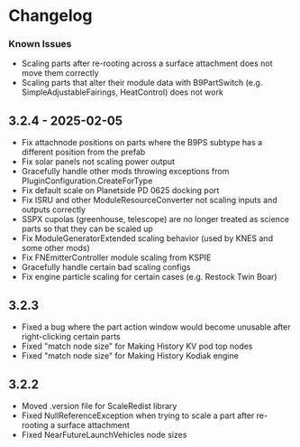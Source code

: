 # Changelog

### Known Issues

* Scaling parts after re-rooting across a surface attachment does not move them correctly
* Scaling parts that alter their module data with B9PartSwitch (e.g. SimpleAdjustableFairings, HeatControl) does not work

## 3.2.4 - 2025-02-05

* Fix attachnode positions on parts where the B9PS subtype has a different position from the prefab
* Fix solar panels not scaling power output
* Gracefully handle other mods throwing exceptions from PluginConfiguration.CreateForType
* Fix default scale on Planetside PD 0625 docking port
* Fix ISRU and other ModuleResourceConverter not scaling inputs and outputs correctly
* SSPX cupolas (greenhouse, telescope) are no longer treated as science parts so that they can be scaled up
* Fix ModuleGeneratorExtended scaling behavior (used by KNES and some other mods)
* Fix FNEmitterController module scaling from KSPIE
* Gracefully handle certain bad scaling configs
* Fix engine particle scaling for certain cases (e.g. Restock Twin Boar)


## 3.2.3

* Fixed a bug where the part action window would become unusable after right-clicking certain parts
* Fixed "match node size" for Making History KV pod top nodes
* Fixed "match node size" for Making History Kodiak engine


## 3.2.2

* Moved .version file for ScaleRedist library
* Fixed NullReferenceException when trying to scale a part after re-rooting a surface attachment
* Fixed NearFutureLaunchVehicles node sizes